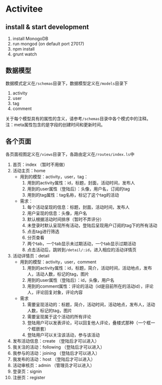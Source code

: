 # Activitee

## install & start development
1. install MonogoDB
2. run mongod (on default port 27017)
3. npm install
4. grunt watch

## 数据模型
数据模式定义在`/schemas`目录下，数据模型定义在`/models`目录下

1. activity
2. user
3. tag
4. comment

关于每个模型具有的属性的含义，请参考`/schemas`目录中各个模式中的注释。注：meta属性包含的是字段的创建时间和更新时间。

## 各个页面
各页面视图定义在`/views`目录下，各路由定义在`/routes/index.ls`中

1. 首页：index （暂时不用做）
2. 活动主页：home
   * 用到的模型：activity，user，tag：
      1. 用到的activity属性：id，标题，封面，活动时间，发布人
      2. 用到的user属性（登陆后）：头像，用户名，订阅的tag
      3. 用到的tag属性：tag名称，标记了这个tag的活动
   * 需求：
      1. 每个活动呈现的信息：标题，封面，活动时间，发布人
      2. 用户呈现的信息：头像，用户名
      3. 默认根据活动时间排序（暂时不弄评分）
      4. 未登录时默认呈现所有活动，登陆后呈现用户订阅的tag下的所有活动
      5. 点击tag进行筛选
      6. 分页查看
      7. 两个tab，一个tab显示未过期活动，一个tab显示过期活动
      8. 点击活动后，跳转到`/detail/:id`，进入相应的活动详情页
3. 活动详情页：detail
   * 用到的模型：activity，user，comment
      1. 用到的activity属性：id，标题，简介，活动时间，活动地点，发布人，活动人数，标记的tag，图片
      2. 用到的user属性（登陆后）：id，头像，用户名
      3. 用到的comment属性：评论的活动（id是目前所在的活动id），评论人，评论回复对象，评论内容
   * 需求
      1. 需要呈现活动的：标题，简介，活动时间，活动地点，发布人，活动人数，标记的tag，图片
      2. 需要呈现属于这个活动的所有评论
      3. 登陆用户可以发表评论，可以回复他人评论，叠楼式那种（一个框一个框嵌套）
      4. 登陆用户可以关注该活动，参与该活动
4. 发布活动信息：create （登陆后才可以进入）
5. 我关注的活动：following （登陆后才可以进入）
6. 我参与的活动：joining （登陆后才可以进入）
7. 我发布的活动：host （登陆后才可以进入）
8. 活动审核页：admin （管理员才可以进入）
9. 登录页：signin
10. 注册页：register